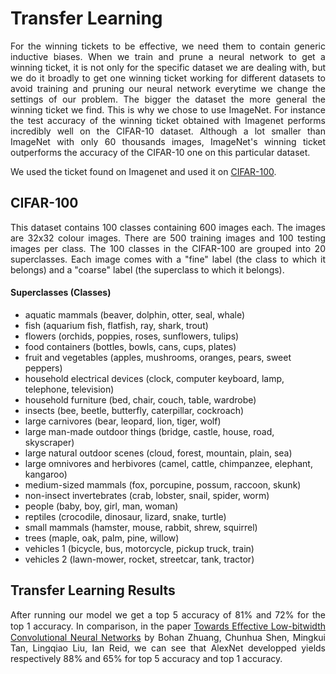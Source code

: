 # Transfer Learning

<p align="justify"> For the winning tickets to be effective, we need them to contain generic inductive biases. When we train and prune a neural network to get a winning ticket, it is not only for the specific dataset we are dealing with, but we do it broadly to get one winning ticket working for different datasets to avoid training and pruning our neural network everytime we change the settings of our problem. The bigger the dataset the more general the winning ticket we find. This is why we chose to use ImageNet. For instance the test accuracy of the winning ticket obtained with Imagenet performs incredibly well on the CIFAR-10 dataset. Although a lot smaller than ImageNet with only 60 thousands images, ImageNet's winning ticket outperforms the accuracy of the CIFAR-10 one on this particular dataset. </p>

We used the ticket found on Imagenet and used it on  <a href="https://www.cs.toronto.edu/~kriz/cifar.html">CIFAR-100</a>.

## CIFAR-100

<p align="justify"> This dataset contains 100 classes containing 600 images each. The images are 32x32 colour images. There are 500 training images and 100 testing images per class. The 100 classes in the CIFAR-100 are grouped into 20 superclasses. Each image comes with a "fine" label (the class to which it belongs) and a "coarse" label (the superclass to which it belongs). </p>

#### Superclasses	(Classes)
- aquatic mammals	(beaver, dolphin, otter, seal, whale)
- fish (aquarium fish, flatfish, ray, shark, trout)
- flowers	(orchids, poppies, roses, sunflowers, tulips)
- food containers	(bottles, bowls, cans, cups, plates)
- fruit and vegetables (apples, mushrooms, oranges, pears, sweet peppers)
- household electrical devices (clock, computer keyboard, lamp, telephone, television)
- household furniture (bed, chair, couch, table, wardrobe)
- insects (bee, beetle, butterfly, caterpillar, cockroach)
- large carnivores (bear, leopard, lion, tiger, wolf)
- large man-made outdoor things	(bridge, castle, house, road, skyscraper)
- large natural outdoor scenes (cloud, forest, mountain, plain, sea)
- large omnivores and herbivores (camel, cattle, chimpanzee, elephant, kangaroo)
- medium-sized mammals (fox, porcupine, possum, raccoon, skunk)
- non-insect invertebrates (crab, lobster, snail, spider, worm)
- people (baby, boy, girl, man, woman)
- reptiles (crocodile, dinosaur, lizard, snake, turtle)
- small mammals (hamster, mouse, rabbit, shrew, squirrel)
- trees (maple, oak, palm, pine, willow)
- vehicles 1 (bicycle, bus, motorcycle, pickup truck, train)
- vehicles 2 (lawn-mower, rocket, streetcar, tank, tractor)

## Transfer Learning Results

<p align="justify"> After running our model we get a top 5 accuracy of 81% and 72% for the top 1 accuracy. In comparison, in the paper <a href="https://www.researchgate.net/publication/320796791_Towards_Effective_Low-bitwidth_Convolutional_Neural_Networks">Towards Eﬀective Low-bitwidth Convolutional Neural Networks</a> by Bohan Zhuang, Chunhua Shen, Mingkui Tan, Lingqiao Liu, Ian Reid, we can see that AlexNet developped yields respectively 88% and 65% for top 5 accuracy and top 1 accuracy.  </p>
